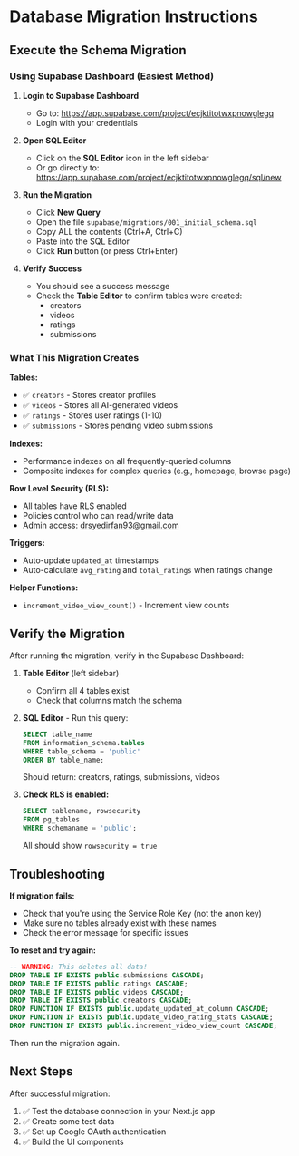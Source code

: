 # Database Migration Instructions

## Execute the Schema Migration

### Using Supabase Dashboard (Easiest Method)

1. **Login to Supabase Dashboard**
   - Go to: https://app.supabase.com/project/ecjktitotwxpnowglegq
   - Login with your credentials

2. **Open SQL Editor**
   - Click on the **SQL Editor** icon in the left sidebar
   - Or go directly to: https://app.supabase.com/project/ecjktitotwxpnowglegq/sql/new

3. **Run the Migration**
   - Click **New Query**
   - Open the file `supabase/migrations/001_initial_schema.sql`
   - Copy ALL the contents (Ctrl+A, Ctrl+C)
   - Paste into the SQL Editor
   - Click **Run** button (or press Ctrl+Enter)

4. **Verify Success**
   - You should see a success message
   - Check the **Table Editor** to confirm tables were created:
     - creators
     - videos
     - ratings
     - submissions

### What This Migration Creates

**Tables:**
- ✅ `creators` - Stores creator profiles
- ✅ `videos` - Stores all AI-generated videos
- ✅ `ratings` - Stores user ratings (1-10)
- ✅ `submissions` - Stores pending video submissions

**Indexes:**
- Performance indexes on all frequently-queried columns
- Composite indexes for complex queries (e.g., homepage, browse page)

**Row Level Security (RLS):**
- All tables have RLS enabled
- Policies control who can read/write data
- Admin access: drsyedirfan93@gmail.com

**Triggers:**
- Auto-update `updated_at` timestamps
- Auto-calculate `avg_rating` and `total_ratings` when ratings change

**Helper Functions:**
- `increment_video_view_count()` - Increment view counts

## Verify the Migration

After running the migration, verify in the Supabase Dashboard:

1. **Table Editor** (left sidebar)
   - Confirm all 4 tables exist
   - Check that columns match the schema

2. **SQL Editor** - Run this query:
   ```sql
   SELECT table_name
   FROM information_schema.tables
   WHERE table_schema = 'public'
   ORDER BY table_name;
   ```
   Should return: creators, ratings, submissions, videos

3. **Check RLS is enabled:**
   ```sql
   SELECT tablename, rowsecurity
   FROM pg_tables
   WHERE schemaname = 'public';
   ```
   All should show `rowsecurity = true`

## Troubleshooting

**If migration fails:**
- Check that you're using the Service Role Key (not the anon key)
- Make sure no tables already exist with these names
- Check the error message for specific issues

**To reset and try again:**
```sql
-- WARNING: This deletes all data!
DROP TABLE IF EXISTS public.submissions CASCADE;
DROP TABLE IF EXISTS public.ratings CASCADE;
DROP TABLE IF EXISTS public.videos CASCADE;
DROP TABLE IF EXISTS public.creators CASCADE;
DROP FUNCTION IF EXISTS public.update_updated_at_column CASCADE;
DROP FUNCTION IF EXISTS public.update_video_rating_stats CASCADE;
DROP FUNCTION IF EXISTS public.increment_video_view_count CASCADE;
```

Then run the migration again.

## Next Steps

After successful migration:
1. ✅ Test the database connection in your Next.js app
2. ✅ Create some test data
3. ✅ Set up Google OAuth authentication
4. ✅ Build the UI components
